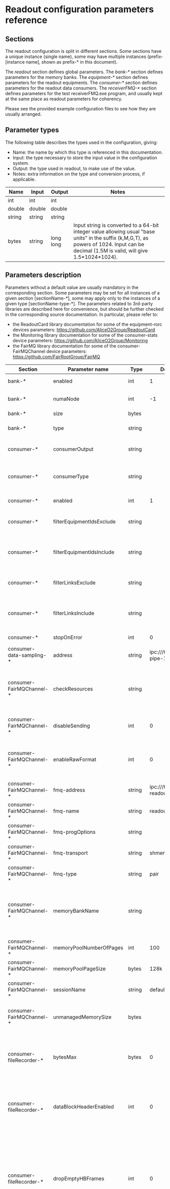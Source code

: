 # Readout configuration parameters reference

## Sections
The readout configuration is split in different sections. Some sections have a unique instance (single name), some may have multiple instances (prefix-[instance name], shown as prefix-\* in this document).

The *readout* section defines global parameters.
The *bank-\** section defines parameters for the memory banks.
The *equipment-\** section defines parameters for the readout equipments.
The *consumer-\** section defines parameters for the readout data consumers.
The *receiverFMQ-\** section defines parameters for the test receiverFMQ.exe program, and usually kept at the same place as readout parameters for coherency.

Please see the provided example configuration files to see how they are usually arranged.

## Parameter types

The following table describes the types used in the configuration, giving:
- Name: the name by which this type is referenced in this documentation.
- Input: the type necessary to store the input value in the configuration system.
- Output: the type used in readout, to make use of the value.
- Notes: extra information on the type and conversion process, if applicable.

| Name| Input | Output | Notes |
| -- | -- | -- | -- |
| int | int | int | |
| double | double | double | |
| string | string | string | |
| bytes | string | long long | Input string is converted to a 64-bit integer value allowing usual "base units" in the suffix (k,M,G,T), as powers of 1024. Input can be decimal (1.5M is valid, will give 1.5\*1024\*1024). |

## Parameters description

Parameters without a default value are usually mandatory in the corresponding section.
Some parameters may be set for all instances of a given section [sectionName-\*], some may apply only to the instances of a given type [sectionName-type-\*].
The parameters related to 3rd-party libraries are described here for convenience, but should be further checked in the corresponding source documentation. In particular, please refer to:
- the ReadoutCard library documentation for some of the equipment-rorc devices parameters: https://github.com/AliceO2Group/ReadoutCard
- the Monitoring library documentation for some of the consumer-stats device parameters: https://github.com/AliceO2Group/Monitoring
- the FairMQ library documentation for some of the consumer-FairMQChannel device parameters: https://github.com/FairRootGroup/FairMQ

| Section | Parameter name  | Type | Default value | Description |
|--|--|--|--|--|
| bank-* | enabled | int | 1 | Enable (1) or disable (0) the memory bank. | 
| bank-* | numaNode | int | -1| Numa node where memory should be allocated. -1 means unspecified (system will choose). | 
| bank-* | size | bytes | | Size of the memory bank, in bytes. | 
| bank-* | type | string| | Support used to allocate memory. Possible values: malloc, MemoryMappedFile. | 
| consumer-* | consumerOutput | string |  | Name of the consumer where the output of this consumer (if any) should be pushed. | 
| consumer-* | consumerType | string |  | The type of consumer to be instanciated. One of:stats, FairMQDevice, DataSampling, FairMQChannel, fileRecorder, checker, processor, tcp. | 
| consumer-* | enabled | int | 1 | Enable (value=1) or disable (value=0) the consumer. | 
| consumer-* | filterEquipmentIdsExclude | string |  | Defines a filter based on equipment ids. All data belonging to the equipments in this list (coma separated values) are rejected. | 
| consumer-* | filterEquipmentIdsInclude | string |  | Defines a filter based on equipment ids. Only data belonging to the equipments in this list (coma separated values) are accepted. If empty, all equipment ids are fine. | 
| consumer-* | filterLinksExclude | string |  | Defines a filter based on link ids. All data belonging to the links in this list (coma separated values) are rejected. | 
| consumer-* | filterLinksInclude | string |  | Defines a filter based on link ids. Only data belonging to the links in this list (coma separated values) are accepted. If empty, all link ids are fine. | 
| consumer-* | stopOnError | int | 0 | If 1, readout will stop automatically on consumer error. | 
| consumer-data-sampling-* | address | string | ipc:///tmp/readout-pipe-1 | Address of the data sampling. | 
| consumer-FairMQChannel-* | checkResources | string | | Check beforehand if unmanaged region would fit in given list of resources. Comma-separated list of items to be checked: eg /dev/shm, MemFree, MemAvailable. (any filesystem path, and any /proc/meminfo entry).| 
| consumer-FairMQChannel-* | disableSending | int | 0 | If set, no data is output to FMQ channel. Used for performance test to create FMQ shared memory segment without pushing the data. | 
| consumer-FairMQChannel-* | enableRawFormat | int | 0 | If 0, data is pushed 1 STF header + 1 part per HBF. If 1, data is pushed in raw format without STF headers, 1 FMQ message per data page. If 2, format is 1 STF header + 1 part per data page.| 
| consumer-FairMQChannel-* | fmq-address | string | ipc:///tmp/pipe-readout | Address of the FMQ channel. Depends on transportType. c.f. FairMQ::FairMQChannel.h | 
| consumer-FairMQChannel-* | fmq-name | string | readout | Name of the FMQ channel. c.f. FairMQ::FairMQChannel.h | 
| consumer-FairMQChannel-* | fmq-progOptions | string |  | Additional FMQ program options parameters, as a comma-separated list of key=value pairs. | 
| consumer-FairMQChannel-* | fmq-transport | string | shmem | Name of the FMQ transport. Typically: zeromq or shmem. c.f. FairMQ::FairMQChannel.h | 
| consumer-FairMQChannel-* | fmq-type | string | pair | Type of the FMQ channel. Typically: pair. c.f. FairMQ::FairMQChannel.h | 
| consumer-FairMQChannel-* | memoryBankName | string |  | Name of the memory bank to crete (if any) and use. This consumer has the special property of being able to provide memory banks to readout, as the ones defined in bank-*. It creates a memory region optimized for selected transport and to be used for readout device DMA. | 
| consumer-FairMQChannel-* | memoryPoolNumberOfPages | int | 100 | c.f. same parameter in bank-*. | 
| consumer-FairMQChannel-* | memoryPoolPageSize | bytes | 128k | c.f. same parameter in bank-*. | 
| consumer-FairMQChannel-* | sessionName | string | default | Name of the FMQ session. c.f. FairMQ::FairMQChannel.h | 
| consumer-FairMQChannel-* | unmanagedMemorySize | bytes |  | Size of the memory region to be created. c.f. FairMQ::FairMQUnmanagedRegion.h. If not set, no special FMQ memory region is created. | 
| consumer-fileRecorder-* | bytesMax | bytes | 0 | Maximum number of bytes to write to each file. Data pages are never truncated, so if writing the full page would exceed this limit, no data from that page is written at all and file is closed. If zero (default), no maximum size set.| 
| consumer-fileRecorder-* | dataBlockHeaderEnabled | int | 0 | Enable (1) or disable (0) the writing to file of the internal readout header (Readout DataBlock.h) between the data pages, to easily navigate through the file without RDH decoding. If disabled, the raw data pages received from CRU are written without further formatting. | 
| consumer-fileRecorder-* | dropEmptyHBFrames | int | 0 | If 1, memory pages are scanned and empty HBframes are discarded, i.e. couples of packets which contain only RDH, the first one with pagesCounter=0 and the second with stop bit set. This setting does not change the content of in-memory data pages, other consumers would still get full data pages with empty packets. This setting is meant to reduce the amount of data recorded for continuous detectors in triggered mode.| 
| consumer-fileRecorder-* | fileName | string | | Path to the file where to record data. The following variables are replaced at runtime: ${XXX} -> get variable XXX from environment, %t -> unix timestamp (seconds since epoch), %T -> formatted date/time, %i -> equipment ID of each data chunk (used to write data from different equipments to different output files), %l -> link ID (used to write data from different links to different output files). | 
| consumer-fileRecorder-* | filesMax | int | 1 | If 1 (default), file splitting is disabled: file is closed whenever a limit is reached on a given recording stream. Otherwise, file splitting is enabled: whenever the current file reaches a limit, it is closed an new one is created (with an incremental name). If <=0, an unlimited number of incremental chunks can be created. If non-zero, it defines the maximum number of chunks. The file name is suffixed with chunk number (by default, ".001, .002, ..." at the end of the file name. One may use "%c" in the file name to define where this incremental file counter is printed. | 
| consumer-fileRecorder-* | pagesMax | int | 0 | Maximum number of data pages accepted by recorder. If zero (default), no maximum set.| 
| consumer-processor-* | ensurePageOrder | int | 0 | If set, ensures that data pages goes out of the processing pool in same order as input (which is not guaranteed with multithreading otherwise). This option adds latency. | 
| consumer-processor-* | libraryPath | string | | Path to the library file providing the processBlock() function to be used. | 
| consumer-processor-* | numberOfThreads | int | 1 | Number of threads running the processBlock() function in parallel. | 
| consumer-processor-* | threadIdleSleepTime | int | 1000 | Sleep time (microseconds) of inactive thread, before polling for next data. | 
| consumer-processor-* | threadInputFifoSize | int | 10 | Size of input FIFO, where pending data are waiting to be processed. | 
| consumer-rdma-* | host | string | localhost | Remote server IP name to connect to. | 
| consumer-rdma-* | port | int | 10001 | Remote server TCP port number to connect to. | 
| consumer-stats-* | consoleUpdate | int | 0 | If non-zero, periodic updates also output on the log console (at rate defined in monitoringUpdatePeriod). If zero, periodic log output is disabled. | 
| consumer-stats-* | monitoringEnabled | int | 0 | Enable (1) or disable (0) readout monitoring. | 
| consumer-stats-* | monitoringUpdatePeriod | double | 10 | Period of readout monitoring updates, in seconds. | 
| consumer-stats-* | monitoringURI | string | | URI to connect O2 monitoring service. c.f. o2::monitoring. | 
| consumer-stats-* | processMonitoringInterval | int | 0 | Period of process monitoring updates (O2 standard metrics). If zero (default), disabled.| 
| consumer-stats-* | zmqPublishAddress | string | | If defined, readout statistics are also published periodically (at rate defined in monitoringUpdatePeriod) to a ZMQ server. Suggested value: tcp://127.0.0.1:6008 (for use by o2-readout-monitor). | 
| consumer-tcp-* | host | string | localhost | Remote server IP name to connect to. | 
| consumer-tcp-* | ncx | int | 1 | Number of parallel streams (and threads) to use. The port number specified in 'port' parameter will be increased by 1 for each extra connection. | 
| consumer-tcp-* | port | int | 10001 | Remote server TCP port number to connect to. | 
| consumer-zmq-* | address | string| tcp://127.0.0.1:50001 | ZMQ address where to publish (PUB) data pages, eg ipc://@readout-eventDump | 
| consumer-zmq-* | maxRate | int| 0 | Maximum number of pages to publish per second. The associated memory copy has an impact on cpu load, so this should be limited when one does not use all the data (eg for eventDump). | 
| consumer-zmq-* | pagesPerBurst | int | 1 | Number of consecutive pages guaranteed to be part of each publish sequence. The maxRate limit is checked at the end of each burst. | 
| consumer-zmq-* | zmqOptions | string |  | Additional ZMQ options, as a comma-separated list of key=value pairs. Possible keys: ZMQ_CONFLATE, ZMQ_IO_THREADS, ZMQ_LINGER, ZMQ_SNDBUF, ZMQ_SNDHWM, ZMQ_SNDTIMEO. | 
| equipment-* | blockAlign | bytes | 2M | Alignment of the beginning of the big memory block from which the pool is created. Pool will start at a multiple of this value. Each page will then begin at a multiple of memoryPoolPageSize from the beginning of big block. | 
| equipment-* | consoleStatsUpdateTime | double | 0 | If set, number of seconds between printing statistics on console. | 
| equipment-* | dataPagesLogPath | string |  | Path where to save a summary of each data pages generated by equipment. |
| equipment-* | debugFirstPages | int | 0 | If set, print debug information for first (given number of) data pages readout. | 
| equipment-* | disableOutput | int | 0 | If non-zero, data generated by this equipment is discarded immediately and is not pushed to output fifo of readout thread. Used for testing. | 
| equipment-* | enabled | int | 1 | Enable (value=1) or disable (value=0) the equipment. | 
| equipment-* | equipmentType | string |  | The type of equipment to be instanciated. One of: dummy, rorc, cruEmulator | 
| equipment-* | firstPageOffset | bytes | | Offset of the first page, in bytes from the beginning of the memory pool. If not set (recommended), will start at memoryPoolPageSize (one free page is kept before the first usable page for readout internal use). | 
| equipment-* | id | int| | Optional. Number used to identify equipment (used e.g. in file recording). Range 1-65535.| 
| equipment-* | idleSleepTime | int | 200 | Thread idle sleep time, in microseconds. | 
| equipment-* | memoryBankName | string | | Name of bank to be used. By default, it uses the first available bank declared. | 
| equipment-* | memoryPoolNumberOfPages | int | | Number of pages to be created for this equipment, taken from the chosen memory bank. The bank should have enough free space to accomodate (memoryPoolNumberOfPages + 1) * memoryPoolPageSize bytes. | 
| equipment-* | memoryPoolPageSize | bytes | | Size of each memory page to be created. Some space might be kept in each page for internal readout usage. | 
| equipment-* | name | string| | Name used to identify this equipment (in logs). By default, it takes the name of the configuration section, equipment-xxx | 
| equipment-* | outputFifoSize | int | -1 | Size of output fifo (number of pages). If -1, set to the same value as memoryPoolNumberOfPages (this ensures that nothing can block the equipment while there are free pages). | 
| equipment-* | rdhCheckEnabled | int | 0 | If set, data pages are parsed and RDH headers checked. Errors are reported in logs. | 
| equipment-* | rdhDumpEnabled | int | 0 | If set, data pages are parsed and RDH headers summary printed. Setting a negative number will print only the first N RDH.| 
| equipment-* | rdhDumpErrorEnabled | int | 1 | If set, a log message is printed for each RDH header error found.| 
| equipment-* | rdhDumpWarningEnabled | int | 1 | If set, a log message is printed for each RDH header warning found.| 
| equipment-* | rdhUseFirstInPageEnabled | int | 0 or 1 | If set, the first RDH in each data page is used to populate readout headers (e.g. linkId). Default is 1 for  equipments generating data with RDH, 0 otherwsise. | 
| equipment-* | saveErrorPagesMax | int | 0 | If set, pages found with data error are saved to disk up to given maximum. | 
| equipment-* | saveErrorPagesPath | string |  | Path where to save data pages with errors (when feature enabled). | 
| equipment-* | stopOnError | int | 0 | If 1, readout will stop automatically on equipment error. | 
| equipment-* | TFperiod | int | 256 | Duration of a timeframe, in number of LHC orbits. | 
| equipment-cruemulator-* | cruBlockSize | int | 8192 | Size of a RDH block. | 
| equipment-cruemulator-* | cruId | int | 0 | CRU Id, used for CRU Id field in RDH. | 
| equipment-cruemulator-* | dpwId | int | 0 | CRU end-point Id (data path wrapper id), used for DPW Id field in RDH. | 
| equipment-cruemulator-* | EmptyHbRatio | double | 0 | Fraction of empty HBframes, to simulate triggered detectors. | 
| equipment-cruemulator-* | feeId | int | 0 | Front-End Electronics Id, used for FEE Id field in RDH. | 
| equipment-cruemulator-* | HBperiod | int | 1 | Interval between 2 HeartBeat triggers, in number of LHC orbits. | 
| equipment-cruemulator-* | linkId | int | 0 | Id of first link. If numberOfLinks>1, ids will range from linkId to linkId+numberOfLinks-1. | 
| equipment-cruemulator-* | maxBlocksPerPage | int | 0 | [obsolete- not used]. Maximum number of blocks per page. | 
| equipment-cruemulator-* | numberOfLinks | int | 1 | Number of GBT links simulated by equipment. | 
| equipment-cruemulator-* | PayloadSize | int | 64k | Maximum payload size for each trigger. Actual size is randomized, and then split in a number of (cruBlockSize) packets. | 
| equipment-cruemulator-* | systemId | int | 19 | System Id, used for System Id field in RDH. By default, using the TEST code. | 
| equipment-dummy-* | eventMaxSize | bytes | 128k | Maximum size of randomly generated event. | 
| equipment-dummy-* | eventMinSize | bytes | 128k | Minimum size of randomly generated event. | 
| equipment-dummy-* | fillData | int | 0 | Pattern used to fill data page: (0) no pattern used, data page is left untouched, with whatever values were in memory (1) incremental byte pattern (2) incremental word pattern, with one random word out of 5. | 
| equipment-player-* | autoChunk | int | 0 | When set, the file is replayed once, and cut automatically in data pages compatible with memory bank settings and RDH information. In this mode the preLoad and fillPage options have no effect. | 
| equipment-player-* | autoChunkLoop | int | 0 | When set, the file is replayed in loops. Trigger orbit counter in RDH are modified for iterations after the first one, so that they keep increasing. If value is negative, only that number of loop is executed (-5 -> 5x replay). | 
| equipment-player-* | filePath | string | | Path of file containing data to be injected in readout. | 
| equipment-player-* | fillPage | int | 1 | If 1, content of data file is copied multiple time in each data page until page is full (or almost full: on the last iteration, there is no partial copy if remaining space is smaller than full file size). If 0, data file is copied exactly once in each data page. | 
| equipment-player-* | preLoad | int | 1 | If 1, data pages preloaded with file content on startup. If 0, data is copied at runtime. | 
| equipment-rorc-* | cardId | string | | ID of the board to be used. Typically, a PCI bus device id. c.f. AliceO2::roc::Parameters. | 
| equipment-rorc-* | channelNumber | int | 0 | Channel number of the board to be used. Typically 0 for CRU, or 0-5 for CRORC. c.f. AliceO2::roc::Parameters. | 
| equipment-rorc-* | cleanPageBeforeUse | int | 0 | If set, data pages are filled with zero before being given for writing by device. Slow, but usefull to readout incomplete pages (driver currently does not return correctly number of bytes written in page. | 
| equipment-rorc-* | dataSource | string | Internal | This parameter selects the data source used by ReadoutCard, c.f. AliceO2::roc::Parameters. It can be for CRU one of Fee, Ddg, Internal and for CRORC one of Fee, SIU, DIU, Internal. | 
| equipment-rorc-* | debugStatsEnabled | int | 0 | If set, enable extra statistics about internal buffers status. (printed to stdout when stopping) | 
| equipment-rorc-* | firmwareCheckEnabled | int | 1 | If set, RORC driver checks compatibility with detected firmware. Use 0 to bypass this check (eg new fw version not yet recognized by ReadoutCard version). | 
| equipment-zmq-* | address | string | | Address of remote server to connect, eg tcp://remoteHost:12345. | 
| equipment-zmq-* | mode | string | stream | Possible values: stream (1 input ZMQ message = 1 output data page), snapshot (last ZMQ message = one output data page per TF). | 
| equipment-zmq-* | timeframeClientUrl | string | | The address to be used to retrieve current timeframe. When set, data is published only once for each TF id published by remote server. | 
| equipment-zmq-* | type | string | SUB | Type of ZMQ socket to use to get data (PULL, SUB). | 
| readout | aggregatorSliceTimeout | double | 0 | When set, slices (groups) of pages are flushed if not updated after given timeout (otherwise closed only on beginning of next TF, or on stop). | 
| readout | aggregatorStfTimeout | double | 0 | When set, subtimeframes are buffered until timeout (otherwise, sent immediately and independently for each data source). | 
| readout | disableAggregatorSlicing | int | 0 | When set, the aggregator slicing is disabled, data pages are passed through without grouping/slicing. | 
| readout | disableTimeframes | int | 0 | When set, all timeframe related features are disabled (this may supersede other config parameters). | 
| readout | exitTimeout | double | -1 | Time in seconds after which the program exits automatically. -1 for unlimited. | 
| readout | flushEquipmentTimeout | double | 1 | Time in seconds to wait for data once the equipments are stopped. 0 means stop immediately. | 
| readout | logbookApiToken | string | | The token to be used for the logbook API. | 
| readout | logbookEnabled | int | 0 | When set, the logbook is enabled and populated with readout stats at runtime. | 
| readout | logbookUpdateInterval | int | 30 | Amount of time (in seconds) between logbook publish updates. | 
| readout | logbookUrl | string | | The address to be used for the logbook API. | 
| readout | memoryPoolStatsEnabled | int | 0 | Global debugging flag to enable statistics on memory pool usage (printed to stdout when pool released). | 
| readout | rate | double | -1 | Data rate limit, per equipment, in Hertz. -1 for unlimited. | 
| readout | tfRateLimit | double | 0 | When set, the output is limited to a given timeframe rate. | 
| readout | timeframeServerUrl | string | | The address to be used to publish current timeframe, e.g. to be used as reference clock for other readout instances. | 
| readout | timeStart | string | | In standalone mode, time at which to execute start. If not set, immediately. | 
| readout | timeStop | string | | In standalone mode, time at which to execute stop. If not set, on int/term/quit signal. | 
| readout-monitor | monitorAddress | string | tcp://127.0.0.1:6008 | Address of the receiving ZeroMQ channel to receive readout statistics. | 
| readout-monitor | outputFormat | int | 0 | 0: default, human readable. 1: raw bytes. | 
| receiverFMQ | channelAddress | string | ipc:///tmp/pipe-readout | c.f. parameter with same name in consumer-FairMQchannel-* | 
| receiverFMQ | channelName | string | readout | c.f. parameter with same name in consumer-FairMQchannel-* | 
| receiverFMQ | channelType | string | pair | c.f. parameter with same name in consumer-FairMQchannel-* | 
| receiverFMQ | decodingMode | string | none | Decoding mode of the readout FMQ output stream. Possible values: none (no decoding), stfHbf, stfSuperpage | 
| receiverFMQ | dumpRDH | int | 0 | When set, the RDH of data received are printed (needs decodingMode=readout).| 
| receiverFMQ | dumpSTF | int | 0 | When set, the STF header of data received are printed (needs decodingMode=stfHbf).| 
| receiverFMQ | dumpTF | int | 0 | When set, a message is printed when a new timeframe is received. If the value is bigger than one, this specifies a periodic interval between TF print after the first one. (e.g. 100 would print TF 1, 100, 200, etc). | 
| receiverFMQ | releaseDelay | double | 0 | When set, the messages received are not immediately released, but kept for specified time (s).| 
| receiverFMQ | transportType | string | shmem | c.f. parameter with same name in consumer-FairMQchannel-* | 
